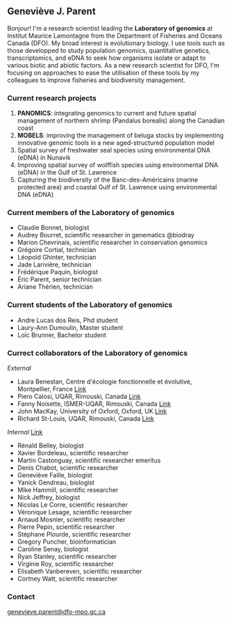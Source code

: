 
## Geneviève J. Parent 
Bonjour! I'm a research scientist leading the **Laboratory of genomics** at Institut Maurice Lamontagne from the Department of Fisheries and Oceans Canada (DFO). My broad interest is evolutionary biology. I use tools such as those developped to study population genomics, quantitative genetics, transcriptomics, and eDNA to seek how organisms isolate or adapt to various biotic and abiotic factors. As a new research scientist for DFO, I'm focusing on approaches to ease the utilisation of these tools by my colleagues to improve fisheries and biodiversity management.

### Current research projects
1. **PANOMICS**: integrating genomics to current and future spatial management of northern shrimp (Pandalus borealis) along the Canadian coast
2. **MOBELS**: improving the management of beluga stocks by implementing innovative genomic tools in a new aged-structured population model
3. Spatial survey of freshwater seal species using environmental DNA (eDNA) in Nunavik
4. Improving spatial survey of wolffish species using environmental DNA (eDNA) in the Gulf of St. Lawrence
5. Capturing the biodiversity of the Banc-des-Américains (marine protected area) and coastal Gulf of St. Lawrence using environmental DNA (eDNA)

### Current members of the Laboratory of genomics
- Claudie Bonnet, biologist
- Audrey Bourret, scientific researcher in genematics @biodray
- Marion Chevrinais, scientific researcher in conservation genomics
- Grégoire Cortial, technician
- Léopold Ghinter, technician
- Jade Larivière, technician
- Frédérique Paquin, biologist
- Éric Parent, senior technician
- Ariane Thérien, technician

### Current students of the Laboratory of genomics
- Andre Lucas dos Reis, Phd student
- Laury-Ann Dumoulin, Master student
- Loïc Brunner, Bachelor student

### Currect collaborators of the Laboratory of genomics
_External_
- Laura Benestan, Centre d'écologie fonctionnelle et évolutive, Montpellier, France [Link](https://www.researchgate.net/profile/Laura_Benestan)
- Piero Calosi, UQAR, Rimouski, Canada [Link](https://www.uqar.ca/universite/a-propos-de-l-uqar/departements/departement-de-biologie-chimie-et-geographie/calosi-piero)
- Fanny Noisette, ISMER-UQAR, Rimouski, Canada [Link](https://www.uqar.ca/universite/a-propos-de-l-uqar/departements/institut-des-sciences-de-la-mer/noisette-fanny)
- John MacKay, University of Oxford, Oxford, UK [Link](https://www.plants.ox.ac.uk/people/john-mackay)
- Richard St-Louis, UQAR, Rimouski, Canada [Link](https://www.uqar.ca/universite/a-propos-de-l-uqar/departements/departement-de-biologie-chimie-et-geographie/st-louis-richard)

_Internal_ [Link](https://profils-profiles.science.gc.ca/en/search/profiles)
- Rénald Belley, biologist
- Xavier Bordeleau, scientific researcher
- Martin Castonguay, scientific researcher emeritus
- Denis Chabot, scientific researcher
- Geneviève Faille, biologist
- Yanick Gendreau, biologist
- Mike Hammill, scientific researcher
- Nick Jeffrey, biologist
- Nicolas Le Corre, scientific researcher
- Véronique Lesage, scientific researcher
- Arnaud Mosnier, scientific researcher
- Pierre Pepin, scientific researcher
- Stéphane Plourde, scientific researcher
- Gregory Puncher, bioinformatician
- Caroline Senay, biologist
- Ryan Stanley, scientific researcher
- Virginie Roy, scientific researcher
- Elisabeth Vanbereven, scientific researcher
- Cortney Watt, scientific researcher

### Contact
genevieve.parent@dfo-mpo.gc.ca
